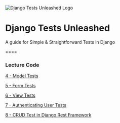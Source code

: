 ![Django Tests Unleashed Logo](https://cfe-static.s3.amazonaws.com/media/django-tests-unleashed/images/unleasing_django_tests.png)

# Django Tests Unleashed
A guide for Simple & Straightforward Tests in Django

====

### Lecture Code
[4 - Model Tests](./test_models.py)

[5 - Form Tests](./test_forms.py)

[6 - View Tests](./test_views.py)

[7 - Authenticating User Tests](./test_views_advanced_user.py)

[8 - CRUD Test in Django Rest Framework](./test-api-views.py)
